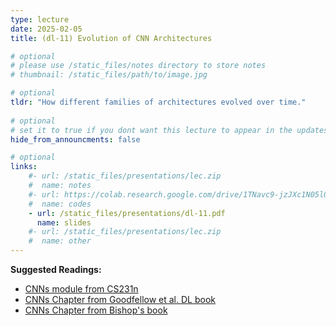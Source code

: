 ```yaml
---
type: lecture
date: 2025-02-05
title: (dl-11) Evolution of CNN Architectures

# optional
# please use /static_files/notes directory to store notes
# thumbnail: /static_files/path/to/image.jpg

# optional
tldr: "How different families of architectures evolved over time."
  
# optional
# set it to true if you dont want this lecture to appear in the updates section
hide_from_announcments: false

# optional
links: 
    #- url: /static_files/presentations/lec.zip
    #  name: notes
    #- url: https://colab.research.google.com/drive/1TNavc9-jzJXc1N05l06KYfgaSmu7zqxN?usp=sharing
    #  name: codes
    - url: /static_files/presentations/dl-11.pdf
      name: slides
    #- url: /static_files/presentations/lec.zip
    #  name: other
---
```


**Suggested Readings:**

- [CNNs module from CS231n](https://cs231n.github.io/convolutional-networks/)
- [CNNs Chapter from Goodfellow et al. DL book](https://www.deeplearningbook.org/contents/convnets.html)
- [CNNs Chapter from Bishop's book](https://www.bishopbook.com/)


